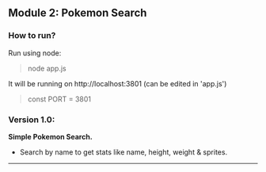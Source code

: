 ## Module 2: Pokemon Search

### How to run?

Run using node:

> node app.js

It will be running on http://localhost:3801 (can be edited in 'app.js')

> const PORT = 3801

### **Version 1.0:**

**Simple Pokemon Search.**

- Search by name to get stats like name, height, weight & sprites.  

---